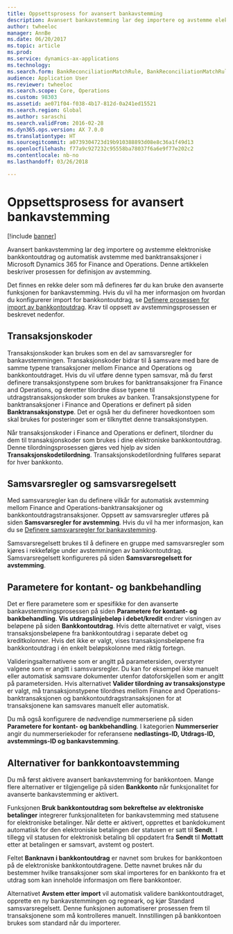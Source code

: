 ```yaml
---
title: Oppsettsprosess for avansert bankavstemming
description: Avansert bankavstemming lar deg importere og avstemme elektroniske bankkontoutdrag og automatisk avstemme med banktransaksjoner i Microsoft Dynamics 365 for Finance and Operations.  Denne artikkelen beskriver prosessen for definisjon av avstemming.
author: twheeloc
manager: AnnBe
ms.date: 06/20/2017
ms.topic: article
ms.prod: 
ms.service: dynamics-ax-applications
ms.technology: 
ms.search.form: BankReconciliationMatchRule, BankReconciliationMatchRuleSet
audience: Application User
ms.reviewer: twheeloc
ms.search.scope: Core, Operations
ms.custom: 98303
ms.assetid: ae071f04-f038-4b17-812d-0a241ed15521
ms.search.region: Global
ms.author: saraschi
ms.search.validFrom: 2016-02-28
ms.dyn365.ops.version: AX 7.0.0
ms.translationtype: HT
ms.sourcegitcommit: a0739304723d19b910388893d08e8c36a1f49d13
ms.openlocfilehash: f77a9c927232c95558ba78037f6a6e9f77e202c2
ms.contentlocale: nb-no
ms.lasthandoff: 03/26/2018

---
```


# <a name="advanced-bank-reconciliation-setup-process"></a>Oppsettsprosess for avansert bankavstemming

[!include [banner](../includes/banner.md)]

Avansert bankavstemming lar deg importere og avstemme elektroniske bankkontoutdrag og automatisk avstemme med banktransaksjoner i Microsoft Dynamics 365 for Finance and Operations.  Denne artikkelen beskriver prosessen for definisjon av avstemming.  

Det finnes en rekke deler som må defineres før du kan bruke den avanserte funksjonen for bankavstemming. Hvis du vil ha mer informasjon om hvordan du konfigurerer import for bankkontoutdrag, se [Definere prosessen for import av bankkontoutdrag](set-up-advanced-bank-reconciliation-import-process.md).  Krav til oppsett av avstemmingsprosessen er beskrevet nedenfor.

## <a name="transaction-codes"></a>Transaksjonskoder
Transaksjonskoder kan brukes som en del av samsvarsregler for bankavstemmingen.  Transaksjonskoder bidrar til å samsvare med bare de samme typene transaksjoner mellom Finance and Operations og bankkontoutdraget.  Hvis du vil utføre denne typen samsvar, må du først definere transaksjonstypene som brukes for banktransaksjoner fra Finance and Operations, og deretter tilordne disse typene til utdragstransaksjonskoder som brukes av banken.  Transaksjonstypene for banktransaksjoner i Finance and Operations er definert på siden **Banktransaksjonstype**.  Det er også her du definerer hovedkontoen som skal brukes for posteringer som er tilknyttet denne transaksjonstypen. 

Når transaksjonskoder i Finance and Operations er definert, tilordner du dem til transaksjonskoder som brukes i dine elektroniske bankkontoutdrag.  Denne tilordningsprosessen gjøres ved hjelp av siden **Transaksjonskodetilordning**.  Transaksjonskodetilordning fullføres separat for hver bankkonto.

## <a name="matching-rules-and-matching-rule-sets"></a>Samsvarsregler og samsvarsregelsett
Med samsvarsregler kan du definere vilkår for automatisk avstemming mellom Finance and Operations-banktransaksjoner og bankkontoutdragstransaksjoner.  Oppsett av samsvarsregler utføres på siden **Samsvarsregler for avstemming**.  Hvis du vil ha mer informasjon, kan du se [Definere samsvarsregler for bankavstemming](set-up-bank-reconciliation-matching-rules.md). 

Samsvarsregelsett brukes til å definere en gruppe med samsvarsregler som kjøres i rekkefølge under avstemmingen av bankkontoutdrag.  Samsvarsregelsett konfigureres på siden **Samsvarsregelsett for avstemming**.

## <a name="cash-and-bank-management-parameters"></a>Parametere for kontant- og bankbehandling
Det er flere parametere som er spesifikke for den avanserte bankavstemmingsprosessen på siden **Parametere for kontant- og bankbehandling**.  **Vis utdragslinjebeløp i debet/kredit** endrer visningen av beløpene på siden **Bankkontoutdrag**.  Hvis dette alternativet er valgt, vises transaksjonsbeløpene fra bankkontoutdrag i separate debet og kreditkolonner.  Hvis det ikke er valgt, vises transaksjonsbeløpene fra bankkontoutdrag i én enkelt beløpskolonne med riktig fortegn. 

Valideringsalternativene som er angitt på parametersiden, overstyrer valgene som er angitt i samsvarsregler.  Du kan for eksempel ikke manuelt eller automatisk samsvare dokumenter utenfor datoforskjellen som er angitt på parametersiden.  Hvis alternativet **Valider tilordning av transaksjonstype** er valgt, må transaksjonstypene tilordnes mellom Finance and Operations-banktransaksjonen og bankkontoutdragstransaksjonen for at transaksjonene kan samsvares manuelt eller automatisk. 

Du må også konfigurere de nødvendige nummerseriene på siden **Parametere for kontant- og bankbehandling**.  I kategorien **Nummerserier** angir du nummerseriekoder for referansene **nedlastings-ID, Utdrags-ID, avstemmings-ID og bankavstemming**.

## <a name="bank-account-reconciliation-options"></a>Alternativer for bankkontoavstemming
Du må først aktivere avansert bankavstemming for bankkontoen.  Mange flere alternativer er tilgjengelige på siden **Bankkonto** når funksjonalitet for avanserte bankavstemming er aktivert. 

Funksjonen **Bruk bankkontoutdrag som bekreftelse av elektroniske betalinger** integrerer funksjonaliteten for bankavstemming med statusene for elektroniske betalinger.  Når dette er aktivert, opprettes et bankdokument automatisk for den elektroniske betalingen der statusen er satt til **Sendt**.  I tillegg vil statusen for elektronisk betaling bli oppdatert fra **Sendt** til **Mottatt** etter at betalingen er samsvart, avstemt og postert. 

Feltet **Banknavn i bankkontoutdrag** er navnet som brukes for bankkontoen på de elektroniske bankkontoutdragene.  Dette navnet brukes når du bestemmer hvilke transaksjoner som skal importeres for en bankkonto fra et utdrag som kan inneholde informasjon om flere bankkontoer. 

Alternativet **Avstem etter import** vil automatisk validere bankkontoutdraget, opprette en ny bankavstemmingen og regneark, og kjør Standard samsvarsregelsett.  Denne funksjonen automatiserer prosessen frem til transaksjonene som må kontrolleres manuelt.  Innstillingen på bankkontoen brukes som standard når du importerer.




